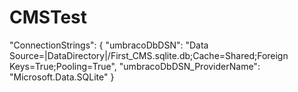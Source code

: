 # CMSTest

"ConnectionStrings": {
    "umbracoDbDSN": "Data Source=|DataDirectory|/First_CMS.sqlite.db;Cache=Shared;Foreign Keys=True;Pooling=True",
    "umbracoDbDSN_ProviderName": "Microsoft.Data.SQLite"
  }